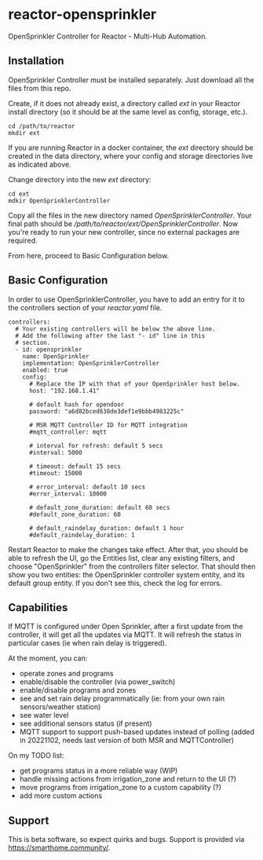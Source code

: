 # reactor-opensprinkler
OpenSprinkler Controller for Reactor - Multi-Hub Automation.

## Installation
OpenSprinkler Controller must be installed separately. Just download all the files from this repo.

Create, if it does not already exist, a directory called *ext* in your Reactor install directory (so it should be at the same level as config, storage, etc.).

```
cd /path/to/reactor
mkdir ext
```

If you are running Reactor in a docker container, the *ext* directory should be created in the data directory, where your config and storage directories live as indicated above.

Change directory into the new *ext* directory:

```
cd ext
mdkir OpenSprinklerController
```

Copy all the files in the new directory named *OpenSprinklerController*.
Your final path should be */path/to/reactor/ext/OpenSprinklerController*.
Now you're ready to run your new controller, since no external packages are required.

From here, proceed to Basic Configuration below.

## Basic Configuration

In order to use OpenSprinklerController, you have to add an entry for it to the controllers section of your *reactor.yaml* file.

```
controllers:
  # Your existing controllers will be below the above line.
  # Add the following after the last "- id" line in this
  # section.
  - id: opensprinkler
    name: OpenSprinkler
    implementation: OpenSprinklerController
    enabled: true
    config:
      # Replace the IP with that of your OpenSprinkler host below.
      host: "192.168.1.41"

      # default hash for opendoor
      password: "a6d82bced638de3def1e9bbb4983225c"

      # MSR MQTT Controller ID for MQTT integration
      #mqtt_controller: mqtt

      # interval for refresh: default 5 secs
      #interval: 5000

      # timeout: default 15 secs
      #timeout: 15000

      # error_interval: default 10 secs
      #error_interval: 10000

      # default_zone_duration: default 60 secs
      #default_zone_duration: 60

      # default_raindelay_duration: default 1 hour
      #default_raindelay_duration: 1
```

Restart Reactor to make the changes take effect. After that, you should be able to refresh the UI, go the Entities list, clear any existing filters, and choose "OpenSprinkler" from the controllers filter selector. That should then show you two entities: the OpenSprinkler controller system entity, and its default group entity. If you don't see this, check the log for errors.

## Capabilities

If MQTT is configured under Open Sprinkler, after a first update from the controller, it will get all the updates via MQTT. It will refresh the status in particular cases (ie when rain delay is triggered).

At the moment, you can:
 - operate zones and programs
 - enable/disable the controller (via power_switch)
 - enable/disable programs and zones
 - see and set rain delay programmatically (ie: from your own rain sensors/weather station)
 - see water level
 - see additional sensors status (if present)
 - MQTT support to support push-based updates instead of polling (added in 20221102, needs last version of both MSR and MQTTController)

On my TODO list:
 - get programs status in a more reliable way (WIP)
 - handle missing actions from irrigation_zone and return to the UI (?)
 - move programs from irrigation_zone to a custom capability (?)
 - add more custom actions
 
## Support

This is beta software, so expect quirks and bugs. Support is provided via https://smarthome.community/.